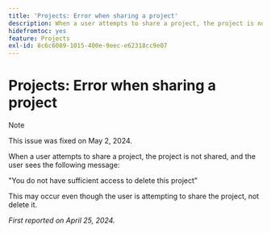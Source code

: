 ```yaml
---
title: 'Projects: Error when sharing a project'
description: When a user attempts to share a project, the project is not shared, and the user sees a message.
hidefromtoc: yes
feature: Projects
exl-id: 8c6c6089-1015-400e-9eec-e62318cc9e07
---
```

# Projects: Error when sharing a project

>[!NOTE]
>
>This issue was fixed on May 2, 2024.

When a user attempts to share a project, the project is not shared, and the user sees the following message:

"You do not have sufficient access to delete this project"

This may occur even though the user is attempting to share the project, not delete it.

_First reported on April 25, 2024._
